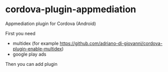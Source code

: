 # cordova-plugin-appmediation
Appmediation plugin for Cordova (Android)


First you need
- multidex (for example https://github.com/adriano-di-giovanni/cordova-plugin-enable-multidex)
- google play ads

Then you can add plugin